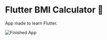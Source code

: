 # Flutter BMI Calculator 💪

App made to learn Flutter.

![Finished App](https://github.com/londonappbrewery/Images/blob/master/bmi-calc-demo.gif)
